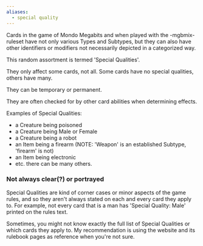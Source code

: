 ```yaml
---
aliases:
  - special quality
---
```

Cards in the game of Mondo Megabits and when played with the -mgbmix- ruleset have not only various Types and Subtypes, but they can also have other identifiers or modifiers not necessarily depicted in a categorized way.

This random assortment is termed 'Special Qualities'.

They only affect some cards, not all. Some cards have no special qualities, others have many. 

They can be temporary or permanent.

They are often checked for by other card abilities when determining effects.

Examples of Special Qualities:

- a Creature being poisoned
- a Creature being Male or Female
- a Creature being a robot
- an Item being a firearm (NOTE: 'Weapon' is an established Subtype, 'firearm' is not)
- an Item being electronic
- etc. there can be many others.

### Not always clear(?) or portrayed

Special Qualities are kind of corner cases or minor aspects of the game rules, and so they aren't always stated on each and every card they apply to. For example, not every card that is a man has 'Special Quality: Male' printed on the rules text. 

Sometimes, you might not know exactly the full list of Special Qualities or which cards they apply to. My recommendation is using the website and its rulebook pages as reference when you're not sure.

